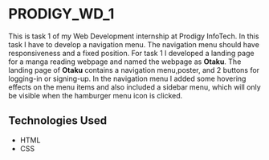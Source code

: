 <h1>PRODIGY_WD_1</h1>
<P>This is task 1 of my Web Development internship at Prodigy InfoTech. In this task I have to develop a navigation menu. The navigation menu should have responsiveness and a fixed position. For task 1 I developed a landing page for a manga reading webpage and named the webpage as <b>Otaku</b>. The landing page of <b>Otaku</b> contains a navigation menu,poster, and 2 buttons for logging-in or signing-up. In the navigation menu I added some hovering effects on the menu items and also included a sidebar menu, which will only be visible when the hamburger menu icon is clicked. </P>
<h2>Technologies Used</h2>
<ul>
  <li>HTML</li>
  <li>CSS</li>
</ul>
